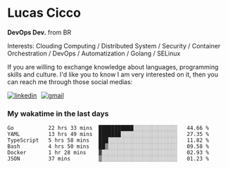 # Lucas Cicco

**DevOps Dev.** from BR

Interests: Clouding Computing / Distributed System / Security / Container Orchestration / DevOps / Automatization / Golang / SELinux

If you are willing to exchange knowledge about languages, programming skills and culture. I'd like you to know I am very interested on it, then you can reach me through those social medias:

<div style="display: flex; align-items: center; gap: 10px;">
  <a href="https://www.linkedin.com/in/lucas-vitor-de-cicco" target="_blank">
    <img
      src="https://img.shields.io/badge/-LinkedIn-%230077B5?style=for-the-badge&logo=linkedin&logoColor=white"
      alt="linkedin"
      target="_blank" 
    />
  </a>
  <a href="mailto:lucasvitorx1@gmail.com">
      <img
        src="https://img.shields.io/badge/-Gmail-%23333?style=for-the-badge&logo=gmail&logoColor=white"
        alt="gmail"
        target="_blank"
      />
  </a>
</div>

### My wakatime in the last days

<!--START_SECTION:waka-->

```text
Go           22 hrs 33 mins  ███████████░░░░░░░░░░░░░░   44.66 %
YAML         13 hrs 49 mins  ███████░░░░░░░░░░░░░░░░░░   27.35 %
TypeScript   5 hrs 58 mins   ███░░░░░░░░░░░░░░░░░░░░░░   11.82 %
Bash         4 hrs 50 mins   ██▒░░░░░░░░░░░░░░░░░░░░░░   09.58 %
Docker       1 hr 28 mins    ▓░░░░░░░░░░░░░░░░░░░░░░░░   02.93 %
JSON         37 mins         ▒░░░░░░░░░░░░░░░░░░░░░░░░   01.23 %
```

<!--END_SECTION:waka-->
